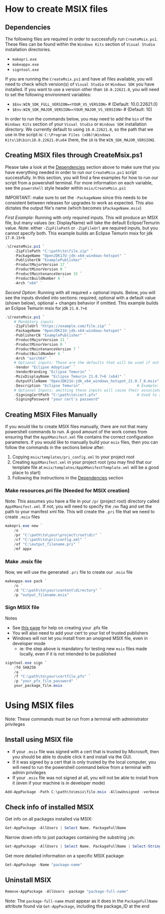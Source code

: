 # How to create MSIX files

## Dependencies
The following files are required in order to successfully run `CreateMsix.ps1`. These files can be found within the `Windows Kits` section of `Visual Studio` installation directories.
- `makepri.exe`
- `makeappx.exe`
- `signtool.exe`

If you are running the `CreateMsix.ps1` and have all files available, you will need to check which version(s) of `Visual Studio` or `Windows SDK` you have installed. If you want to use a version other than `10.0.22621.0`, you will need to set the following environment variables:
- `$Env:WIN_SDK_FULL_VERSION=<YOUR_VS_VERSION>` # (Default: 10.0.22621.0)
- `$Env:WIN_SDK_MAJOR_VERSION=<YOUR_MAJOR_VS_VERSION>` # (Default: 10)

In order to run the commands below, you may need to add the `bin` of the `Windows Kits` section of your `Visual Studio` or `Windows SDK` installation directory. We currently default to using `10.0.22621.0`, so the path that we use in the script is: `C:\Program Files (x86)\Windows Kits\10\bin\10.0.22621.0\x64` (here, the `10` is the `WIN_SDK_MAJOR_VERSION`).

## Creating MSIX files through CreateMsix.ps1
Please take a look at the [Dependencies](#dependencies) section above to make sure that you have everything needed in order to run our `CreateMsix.ps1` script successfully. In this section, you will find a few examples for how to run our script from a powershell terminal. For more information on each variable, see the `powershell` style header within `msix/CreateMsix.ps1`

IMPORTANT: make sure to set the `-PackageName` since this needs to be consistent between releases for upgrades to work as expected. This also dictates the output file's name (which becomes `$PackageName.msix`)

*First Example*: Running with only required inputs. This will produce an MSIX file, but many values (ex: DisplayName) will take the default Eclipse/Temurin value. Note: either `-ZipFilePath` or `-ZipFileUrl` are required inputs, but you cannot specify both. This example builds an Eclipse Temurin msix for jdk `17.0.15+6`
```powershell
.\CreateMsix.ps1 `
    -ZipFilePath "C:\path\to\file.zip" `
    -PackageName "OpenJDK17U-jdk-x64-windows-hotspot" `
    -PublisherCN "ExamplePublisher" `
    -ProductMajorVersion 17 `
    -ProductMinorVersion 0 `
    -ProductMaintenanceVersion 15 `
    -ProductBuildNumber 6 `
    -Arch "x64" `
```

*Second Option*: Running with all required + optional inputs. Below, you will see the inputs divided into sections: required, optional with a default value (shown below), optional + changes behavior if omitted. This example builds an Eclipse Temurin msix for jdk `21.0.7+6`
```powershell
.\CreateMsix.ps1 `
    # Mandatory inputs
    -ZipFileUrl "https://example.com/file.zip" `
    -PackageName "OpenJDK21U-jdk-x64-windows-hotspot" `
    -PublisherCN "ExamplePublisher" `
    -ProductMajorVersion 21 `
    -ProductMinorVersion 0 `
    -ProductMaintenanceVersion 7 `
    -ProductBuildNumber 6 `
    -Arch "aarch64" `
    # Optional inputs: These are the defaults that will be used if not specified
    -Vendor "Eclipse Adoptium" `
    -VendorBranding "Eclipse Temurin" `
    -MsixDisplayName "Eclipse Temurin 21.0.7+6 (x64)" `
    -OutputFileName "OpenJDK21U-jdk_x64_windows_hotspot_21.0.7_6.msix" `
    -Description "Eclipse Temurin" `                        # Example: "Eclipse Temurin Development Kit with Hotspot"
    # Optional Inputs: omitting these inputs will cause their associated process to be skipped
    -SigningCertPath "C:\path\to\cert.pfx"                  # Used to sign with signtool.exe, typically .pfx file
    -SigningPassword "your cert's password"
```
## Creating MSIX Files Manually
If you would like to create MSIX files manually, there are not that many powershell commands to run. A good amount of the work comes from ensuring that the `AppXManifest.xml` file contains the correct configuration parameters. If you would like to manually build your `msix` files, then you can follow the commands in the sections below after:
1. Copying `msix/templates/pri_config.xml` to your project root
2. Creating `AppXManifest.xml` in your project root (you may find that our template file at `msix/templates/AppXManifestTemplate.xml` will be a good place to start)
3. Following the instructions in the [Dependencies](#dependencies) section

### Make resources.pri file (Needed for MSIX creation)
Note: This assumes you have a file in your `/pr` (project root) directory called `AppXManifest.xml`. If not, you will need to specify the `/mn` flag and set the path to your manifest xml file. This will create the `.pri` file that we need to create `.msix` files
```powershell
makepri.exe new `
    /o `
    /pr "C:\path\to\your\project\root\dir" `
    /cf "C:\path\to\pri\config.xml" `
    /of "C:\output_filename.pri" `
    /mf appx
```

### Make .msix file
Now, we will use the generated `.pri` file to create our `.msix` file
```powershell
makeappx.exe pack `
    /o `
    /d "C:\path\to\your\content\directory" `
    /p "output_filename.msix"
```

### Sign MSIX file
Notes
- See [this page](https://learn.microsoft.com/en-us/windows/win32/appxpkg/how-to-create-a-package-signing-certificate) for help on creating your .pfx file
- You will also need to add your cert to your list of trusted publishers
- Windows will not let you install from an unsigned MSIX file, even in developer mode
  - ie: the step above is mandatory for testing new `msix` files made locally, even if it is not intended to be published
```powershell
signtool.exe sign `
    /fd SHA256 `
    /a `
    /f "C:\path\to\your\certfile.pfx" `
    /p "your_pfx_file_password" `
    your_package_file.msix
```

# Using MSIX files
Note: These commands must be run from a terminal with administrator privileges

## Install using MSIX file
- If your `.msix` file was signed with a cert that is trusted by Microsoft, then you should be able to double click it and install via the GUI.
- If it was signed by a cert that is only trusted by the local computer, you will need to run the powershell command below from a terminal with admin privileges
- If your `.msix` file was not signed at all, you will not be able to install from it (even if your machine is in developer mode)
```powershell
Add-AppPackage -Path C:\path\to\msix\file.msix -AllowUnsigned -verbose
```

## Check info of installed MSIX
Get info on all packages installed via MSIX:
```powershell
Get-AppPackage -AllUsers | Select Name, PackageFullName
```

Narrow down info to just packages containing the substring `jdk`:
```powershell
Get-AppPackage -AllUsers | Select Name, PackageFullName | Select-String -Pattern "jdk"
```

Get more detailed information on a specific MSIX package:
```powershell
Get-AppPackage -Name "package-name"
```

## Uninstall MSIX
```powershell
Remove-AppPackage -AllUsers -package "package-full-name"
```
Note: The `package-full-name` must appear as it does in the `PackageFullName` attribute found via `Get-AppPackage`, including the package_ID at the end